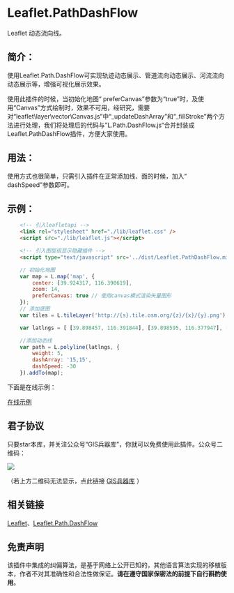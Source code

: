 # Leaflet.PathDashFlow
Leaflet 动态流向线。

## 简介：

使用Leaflet.Path.DashFlow可实现轨迹动态展示、管道流向动态展示、河流流向动态展示等，增强可视化展示效果。

使用此插件的时候，当初始化地图“ preferCanvas”参数为“true”时，及使用“Canvas”方式绘制时，效果不可用，经研究，需要对“leaflet\layer\vector\Canvas.js”中“_updateDashArray”和“_fillStroke”两个方法进行处理，我们将处理后的代码与”L.Path.DashFlow.js“合并封装成Leaflet.PathDashFlow插件，方便大家使用。

## 用法：

使用方式也很简单，只需引入插件在正常添加线、面的时候，加入“ dashSpeed”参数即可。

## 示例：

~~~ html
    <!-- 引入leafletapi -->
    <link rel="stylesheet" href="./lib/leaflet.css" />
    <script src="./lib/leaflet.js"></script>

    <!-- 引入图层组显示隐藏插件 -->
    <script type="text/javascript" src='../dist/Leaflet.PathDashFlow.min.js'></script>
~~~

~~~ js
	// 初始化地图
    var map = L.map('map', {
        center: [39.924317, 116.390619],
        zoom: 14,
        preferCanvas: true // 使用canvas模式渲染矢量图形 
    });
    // 添加底图
    var tiles = L.tileLayer('http://{s}.tile.osm.org/{z}/{x}/{y}.png').addTo(map);

    var latlngs = [ [39.898457, 116.391844], [39.898595, 116.377947], [39.898341, 116.368001], [39.898063, 116.357144], [39.899095, 116.351934], [39.905871, 116.350670], [39.922329, 116.349800], [39.931017, 116.349671], [39.939104, 116.349225], [39.942233, 116.349910], [39.947263, 116.366892], [39.947568, 116.387537], [39.947764, 116.401988], [39.947929, 116.410824], [39.947558, 116.426740], [39.939700, 116.427338], [39.932404, 116.427919], [39.923109, 116.428377], [39.907094, 116.429583], [39.906858, 116.414040], [39.906622, 116.405321], [39.906324, 116.394954], [39.906308, 116.391264], [39.916611, 116.390748] ];

    //添加动态线
    var path = L.polyline(latlngs, {
        weight: 5,
        dashArray: '15,15',
        dashSpeed: -30
    }).addTo(map);
~~~

下面是在线示例：

[在线示例](http://gisarmory.xyz/Leaflet.PathDashFlow/examples/index.html)



## 君子协议
只要star本库，并关注公众号“GIS兵器库”，你就可以免费使用此插件。公众号二维码：

![](http://blogimage.gisarmory.xyz/20200923063756.png)

（若上方二维码无法显示，点此链接 [GIS兵器库](http://blogimage.gisarmory.xyz/20200923063756.png) ）

## 相关链接

[Leaflet](https://leafletjs.com/index.html)、[Leaflet.Path.DashFlow](https://gitlab.com/IvanSanchez/Leaflet.Path.DashFlow)

## 免责声明

该插件中集成的纠偏算法，是基于网络上公开已知的，其他语言算法实现的移植版本，作者不对其准确性和合法性做保证。**请在遵守国家保密法的前提下自行斟酌使用**。